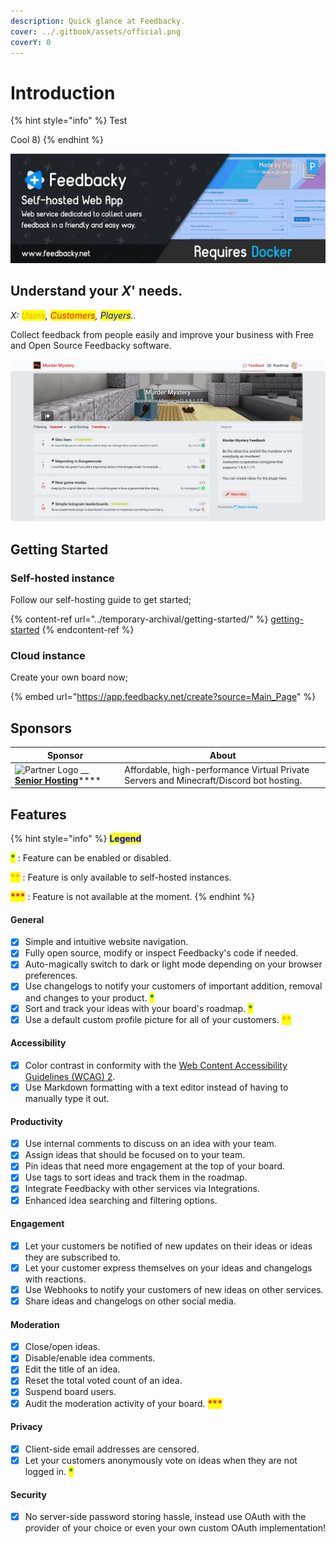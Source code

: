 ```yaml
---
description: Quick glance at Feedbacky.
cover: ../.gitbook/assets/official.png
coverY: 0
---
```


# Introduction

{% hint style="info" %}
Test

Cool 8)
{% endhint %}

![](<../.gitbook/assets/image (17).png>)

## Understand your _X_' needs.

_X: <mark style="color:orange;">Users</mark>, <mark style="color:red;">Customers</mark>, <mark style="color:blue;">Players</mark>.._

Collect feedback from people easily and improve your business with Free and Open Source Feedbacky software.

![](<../.gitbook/assets/image (10).png>)

## Getting Started

### Self-hosted instance

Follow our self-hosting guide to get started;

{% content-ref url="../temporary-archival/getting-started/" %}
[getting-started](../temporary-archival/getting-started/)
{% endcontent-ref %}

### Cloud instance

Create your own board now;

{% embed url="https://app.feedbacky.net/create?source=Main_Page" %}

## Sponsors

| Sponsor                                                                                                 | About                                                                                   |
| ------------------------------------------------------------------------------------------------------- | --------------------------------------------------------------------------------------- |
| ![Partner Logo](https://cdn.feedbacky.net/static/img/partner-logo.png) __ [**Senior Hosting**](../)**** | Affordable, high-performance Virtual Private Servers and Minecraft/Discord bot hosting. |

## Features

{% hint style="info" %}
<mark style="color:blue;">**Legend**</mark>

<mark style="color:green;">**\***</mark> : Feature can be enabled or disabled.

<mark style="color:orange;">**\*\***</mark> : Feature is only available to self-hosted instances.&#x20;

<mark style="color:red;">**\*\*\***</mark> : Feature is not available at the moment.
{% endhint %}

#### **General**

* [x] Simple and intuitive website navigation.
* [x] Fully open source, modify or inspect Feedbacky's code if needed.
* [x] Auto-magically switch to dark or light mode depending on your browser preferences.
* [x] Use changelogs to notify your customers of important addition, removal and changes to your product. <mark style="color:green;">**\***</mark>
* [x] Sort and track your ideas with your board's roadmap. <mark style="color:green;">**\***</mark>
* [x] Use a default custom profile picture for all of your customers. <mark style="color:orange;">**\*\***</mark>

#### **Accessibility**

* [x] Color contrast in conformity with the [Web Content Accessibility Guidelines (WCAG) 2](https://www.w3.org/TR/WCAG21/#contrast-enhanced).
* [x] Use Markdown formatting with a text editor instead of having to manually type it out.

#### **Productivity**

* [x] Use internal comments to discuss on an idea with your team.
* [x] Assign ideas that should be focused on to your team.&#x20;
* [x] Pin ideas that need more engagement at the top of your board.&#x20;
* [x] Use tags to sort ideas and track them in the roadmap.
* [x] Integrate Feedbacky with other services via Integrations.
* [x] Enhanced idea searching and filtering options.

#### **Engagement**&#x20;

* [x] Let your customers be notified of new updates on their ideas or ideas they are subscribed to.
* [x] Let your customer express themselves on your ideas and changelogs with reactions.
* [x] Use Webhooks to notify your customers of new ideas on other services.
* [x] Share ideas and changelogs on other social media.

#### **Moderation**

* [x] Close/open ideas.
* [x] Disable/enable idea comments.
* [x] Edit the title of an idea.
* [x] Reset the total voted count of an idea.
* [x] Suspend board users.
* [x] Audit the moderation activity of your board. <mark style="color:red;">**\*\*\***</mark>

#### Privacy

* [x] Client-side email addresses are censored.
* [x] Let your customers anonymously vote on ideas when they are not logged in. <mark style="color:green;">**\***</mark>

#### **Security**

* [x] No server-side password storing hassle, instead use OAuth with the provider of your choice or even your own custom OAuth implementation!

